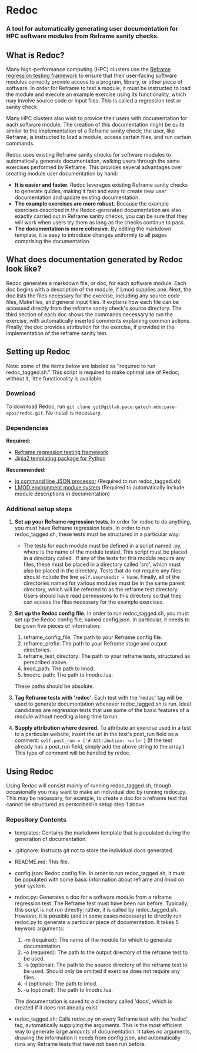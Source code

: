 # Redoc

### A tool for automatically generating user documentation for HPC software modules from Reframe sanity checks.

## What is Redoc?

Many high-performance computing (HPC) clusters use the
[Reframe regression testing framework](https://reframe-hpc.readthedocs.io/en/stable/)
to ensure that their user-facing software modules correctly provide access to
a program, library, or other piece of software. In order for Reframe to test a module,
it must be instructed to load the module and execute an example exercise using its functionality,
which may involve source code or input files.
This is called a regression test or sanity check.

Many HPC clusters also wish to provice their users with documentation for each software module.
The creation of this documentation might be quite similar to the implementation of a Reframe
sanity check; the user, like Reframe, is instructed to load a module, access certain files,
and run certain commands.

Redoc uses existing Reframe sanity checks for software modules to automatically generate documentation,
walking users through the same exercises performed by Reframe.
This provides several advantages over creating module user documentation by hand:

- **It is easier and faster.** Redoc leverages existing Reframe sanity checks to generate guides,
    making it fast and easy to create new user documentation and update existing documentation.
- **The example exercises are more robust.** Because the example exercises described in the
    Redoc-generated documentation are also
    exactly carried out in Reframe sanity checks, you can be sure that they will work when users try them
    as long as the checks continue to pass.
- **The documentation is more cohesive.** By editing the markdown template,
    it is easy to introduce changes uniformly to all pages comprising the documentation.

## What does documentation generated by Redoc look like?

Redoc generates a markdown file, or doc, for each software module.
Each doc begins with a description of the module, if Lmod supplies one.
Next, the doc lists the files necessary for the exercise, including any
source code files, Makefiles, and general input files.
It explains how each file can be accessed directly from the reframe sanity check's source directory.
The third section of each doc shows the commands necessary to run the exercise,
with automatically inserted comments explaining common actions.
Finally, the doc provides attribution for the exercise, if provided in the implementation
of the reframe sanity test.

## Setting up Redoc

Note: some of the items below are labeled as "required to run redoc_tagged.sh."
This script is required to make optimal use of Redoc; without it, little
functionality is available.

### Download

To download Redoc, run
`git clone git@gitlab.pace.gatech.edu:pace-apps/redoc.git`. 
No install is necessary.

### Dependencies

**Required:**
- [Reframe regression testing framework](https://reframe-hpc.readthedocs.io/en/stable/)
- [Jinja2 templating package for Python](https://jinja.palletsprojects.com/en/2.11.x/)

**Recommended:**
- [jq command line JSON processor](https://stedolan.github.io/jq/) (Required
  to run redoc_tagged.sh)
- [LMOD environment module system](https://lmod.readthedocs.io/en/latest/) (Required
  to automatically include module descriptions in documentation)

### Additional setup steps

1. **Set up your Reframe regression tests.** In order for redoc to do anything,
   you must have Reframe regression tests. In order to run redoc_tagged.sh,
   these tests must be structured in a particular way:
    - The tests for each module must be defined in a script named <module>.py,
      where <module> is the name of the module tested. This script must be placed in
      a directory called <module>. If any of the tests for this module require
      any files, these must be placed in a directory called 'src', which
      must also be placed in the <module> directory. Tests that do not require
      any files should include the line `self.sourcesdir = None`.
      Finally, all of the directories named <module> for various modules must be
      in the same parent directory, which will be referred to as the reframe test directory.
      Users should have read permissions to this directory so that they can access the
      files necessary for the example exercises.

2. **Set up the Redoc config file.** In order to run redoc_tagged.sh,
   you must set up the Redoc config file, named config.json.
   In particular, it needs to be given five pieces of information:
    1. reframe_config_file: The path to your Reframe config file.
    2. reframe_prefix: The path to your Reframe stage and output directories.
    3. reframe_test_directory: The path to your reframe tests, structured
       as perscribed above.
    4. lmod_path: The path to lmod.
    5. lmodrc_path: The path to lmodrc.lua.
   
   These paths should be absolute.

3. **Tag Reframe tests with 'redoc'.** Each test with the 'redoc' tag will be used
   to generate documentation whenever redoc_tagged.sh is run. Ideal candidates are regression
   tests that use some of the basic features of a module without needing a long time to run.
4. **Supply attribution where desired.** To attribute an exercise used in a test to a
   particular website, insert the url in the test's post_run field as a comment: 
   `self.post_run = ['# Attribution: <url>']` 
   (If the test already has a post_run field, simply add the above string to the array.)
   This type of comment will be handled by redoc.

## Using Redoc

Using Redoc will consist mainly of running redoc_tagged.sh, though occasionally you
may want to make an individual doc by running redoc.py. This may be necessary,
for example, to create a doc for a reframe test that cannot be structured
as perscribed in setup step 1 above.

### Repository Contents
- templates: Contains the markdown template that is populated during
  the generation of documentation.
- .gitignore: Instructs git not to store the individual docs generated.
- README.md: This file.
- config.json: Redoc config file. In order to run redoc_tagged.sh,
  it must be populated with some basic information about reframe and lmod on your system.
- redoc.py: Generates a doc for a software module from a reframe regression test.
  The Reframe test must have been run before.
  Typically, this script is not run directly; rather, it is called by redoc_tagged.sh.
  However, it is possible (and in some cases necessary) to directly run redoc.py
  to generate a particular piece of documentation. It takes 5 keyword arguments:
  1. -m (required): The name of the module for which to generate documentation.
  2. -o (required): The path to the output directory of the reframe test to be used.
  3. -s (optional): The path to the source directory of the reframe test to be used. Should only be omitted if exercise does not require any files.
  4. -l (optional): The path to lmod.
  5. -u (optional): The path to lmodrc.lua.
  
  The documentation is saved to a directory called 'docs', which is created if it does
  not already exist.
- redoc_tagged.sh: Calls redoc.py on every Reframe test with the 'redoc' tag, automatically
  supplying the arguments. This is the most efficient way to generate large amounts
  of documentation. It takes no arguments, drawing the information it needs from
  config.json, and automatically runs any Reframe tests that have not been run before.